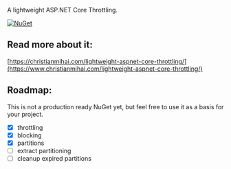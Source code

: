 A lightweight ASP.NET Core Throttling.

[![NuGet](https://buildstats.info/nuget/AspNetCoreThrottler)](https://www.nuget.org/packages/AspNetCoreThrottler/)

## Read more about it:
[https://christianmihai.com/lightweight-aspnet-core-throttling/](https://www.christianmihai.com/lightweight-aspnet-core-throttling/)


## Roadmap:

This is not a production ready NuGet yet, but feel free to use it as a basis for your project. 
- [x] throttling
- [x] blocking 
- [x] partitions
- [ ] extract partitioning  
- [ ] cleanup expired partitions
